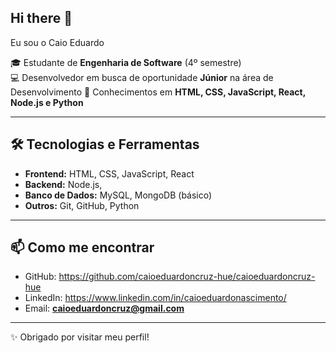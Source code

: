 ## Hi there 👋

Eu sou o Caio Eduardo

🎓 Estudante de **Engenharia de Software** (4º semestre)  
💻 Desenvolvedor em busca de oportunidade **Júnior** na área de Desenvolvimento 
🚀 Conhecimentos em **HTML, CSS, JavaScript, React, Node.js e Python**  

---

## 🛠️ Tecnologias e Ferramentas

- **Frontend:** HTML, CSS, JavaScript, React  
- **Backend:** Node.js,  
- **Banco de Dados:** MySQL, MongoDB (básico)  
- **Outros:** Git, GitHub, Python  

---

## 📫 Como me encontrar

- GitHub:  https://github.com/caioeduardoncruz-hue/caioeduardoncruz-hue
- LinkedIn:  https://www.linkedin.com/in/caioeduardonascimento/
- Email: **caioeduardoncruz@gmail.com**  

---
✨ Obrigado por visitar meu perfil!  

